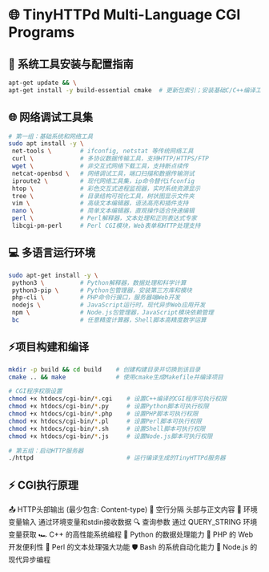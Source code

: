 # 🌐 TinyHTTPd Multi-Language CGI Programs

## 🔧 系统工具安装与配置指南

```bash
apt-get update && \
apt-get install -y build-essential cmake  # 更新包索引；安装基础C/C++编译工具链(build-essential)和跨平台构建工具(cmake)
```


## 🌐 网络调试工具集 


```bash
# 第一组：基础系统和网络工具
sudo apt install -y \
 net-tools \        # ifconfig, netstat 等传统网络工具
 curl \             # 多协议数据传输工具，支持HTTP/HTTPS/FTP
 wget \             # 非交互式网络下载工具，支持断点续传
 netcat-openbsd \   # 网络调试工具，端口扫描和数据传输测试
 iproute2 \         # 现代网络工具集，ip命令替代ifconfig
 htop \             # 彩色交互式进程监视器，实时系统资源显示
 tree \             # 目录结构可视化工具，树状图显示文件夹
 vim \              # 高级文本编辑器，语法高亮和插件支持
 nano \             # 简单文本编辑器，直观操作适合快速编辑
 perl \             # Perl解释器，文本处理和正则表达式专家
 libcgi-pm-perl     # Perl CGI模块，Web表单和HTTP处理支持
```


## 💻 多语言运行环境
```bash
sudo apt-get install -y \
 python3 \          # Python解释器，数据处理和科学计算
 python3-pip \      # Python包管理器，安装第三方库和模块
 php-cli \          # PHP命令行接口，服务器端Web开发
 nodejs \           # JavaScript运行时，现代异步Web应用开发
 npm \              # Node.js包管理器，JavaScript模块依赖管理
 bc                 # 任意精度计算器，Shell脚本高精度数学运算
```

## ⚡项目构建和编译
```bash
mkdir -p build && cd build    # 创建构建目录并切换到该目录
cmake .. && make              # 使用cmake生成Makefile并编译项目

# CGI程序权限设置
chmod +x htdocs/cgi-bin/*.cgi    # 设置C++编译的CGI程序可执行权限
chmod +x htdocs/cgi-bin/*.py     # 设置Python脚本可执行权限
chmod +x htdocs/cgi-bin/*.php    # 设置PHP脚本可执行权限
chmod +x htdocs/cgi-bin/*.pl     # 设置Perl脚本可执行权限
chmod +x htdocs/cgi-bin/*.sh     # 设置Shell脚本可执行权限
chmod +x htdocs/cgi-bin/*.js     # 设置Node.js脚本可执行权限

# 第五组：启动HTTP服务器
./httpd                          # 运行编译生成的TinyHTTPd服务器
```

## ⚡ CGI执行原理
📤 HTTP头部输出 (最少包含: Content-type)
📝 空行分隔 头部与正文内容
🔄 环境变量输入 通过环境变量和stdin接收数据
🔍 查询参数 通过 QUERY_STRING 环境变量获取
🏎️ C++ 的高性能系统编程
🐍 Python 的数据处理能力
🌟 PHP 的 Web 开发便利性
🥷 Perl 的文本处理强大功能
🛡️ Bash 的系统自动化能力
🚀 Node.js 的现代异步编程

